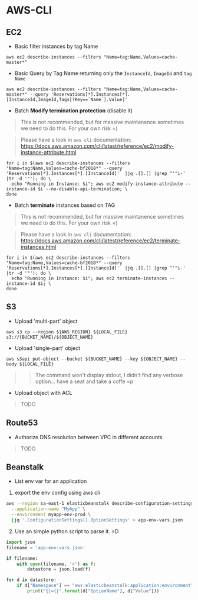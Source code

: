 # AWS-CLI

## EC2

* Basic filter instances by tag Name

`aws ec2 describe-instances --filters "Name=tag:Name,Values=cache-master*"`

* Basic Query by Tag Name returning only the `InstanceId`, `ImageId` and `tag Name`

```
aws ec2 describe-instances --filters "Name=tag:Name,Values=cache-master*" --query 'Reservations[*].Instances[*].[InstanceId,ImageId,Tags[?Key==`Name`].Value]'
```

* Batch **Modify termination protection** (disable it)

> This is not recommended, but for massive maintanence sometimes we need to do this. For your own risk =)

> Please have a look in `aws cli` documentation: https://docs.aws.amazon.com/cli/latest/reference/ec2/modify-instance-attribute.html

```
for i in $(aws ec2 describe-instances --filters "Name=tag:Name,Values=cache-bf2018*" --query 'Reservations[*].Instances[*].[InstanceId]'  |jq .[].[] |grep ^'"i-' |tr -d '"'); do \
  echo "Running in Instance: $i"; aws ec2 modify-instance-attribute --instance-id $i --no-disable-api-termination; \
done
```

* Batch **terminate** instances based on TAG

> This is not recommended, but for massive maintanence sometimes we need to do this. For your own risk =)

> Please have a look in `aws cli` documentation: https://docs.aws.amazon.com/cli/latest/reference/ec2/terminate-instances.html

```
for i in $(aws ec2 describe-instances --filters "Name=tag:Name,Values=cache-bf2018*" --query 'Reservations[*].Instances[*].[InstanceId]'  |jq .[].[] |grep ^'"i-' |tr -d '"'); do \
  echo "Running in Instance: $i"; aws ec2 terminate-instances --instance-id $i; \
done
```

## S3

* Upload 'multi-part' object

`aws s3 cp --region ${AWS_REGION} ${LOCAL_FILE} s3://{BUCKET_NAME}/${OBJECT_NAME}`

* Upload 'single-part' object

```
aws s3api put-object --bucket ${BUCKET_NAME} --key ${OBJECT_NAME} --body ${LOCAL_FILE}
```
>> The command won't display stdout, I didn't find any verbose option... have a seat and take a coffe =p

* Upload object with ACL

> TODO

## Route53

* Authorize DNS resolution between VPC in different accounts

> TODO

## Beanstalk

* List env var for an application

1. export the env config using aws cli

```bash
aws --region sa-east-1 elasticbeanstalk describe-configuration-settings \
  --application-name "MyApp" \
  --environment myapp-env-prod \
  |jq '.ConfigurationSettings[].OptionSettings' > app-env-vars.json
```

2. Use an simple python script to parse it. =D

```python
import json
filename = 'app-env-vars.json'

if filename:
	with open(filename, 'r') as f:
		datastore = json.load(f)

for d in datastore:
	if d["Namespace"] == "aws:elasticbeanstalk:application:environment":
		print("{}={}".format(d["OptionName"], d["Value"]))

```


